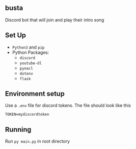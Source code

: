 ## busta
Discord bot that will join and play their intro song

## Set Up
- `Python3` and `pip`
- Python Packages:
  - `discord`
  - `youtube-dl`
  - `pynacl`
  - `dotenv`
  - `flask`

## Environment setup
Use a `.env` file for discord tokens. The file should look like this

    TOKEN=mydiscordtoken
   

## Running
Run `py main.py` in root directory
